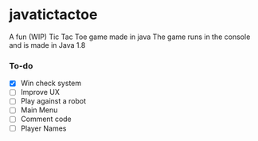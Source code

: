 # javatictactoe

A fun (WIP) Tic Tac Toe game made in java The game runs in the console and is
made in Java 1.8

### To-do

- [x] Win check system
- [ ] Improve UX
- [ ] Play against a robot
- [ ] Main Menu
- [ ] Comment code
- [ ] Player Names
